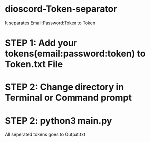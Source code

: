 # dioscord-Token-separator
It separates Email:Password:Token to Token


# STEP 1: Add your tokens(email:password:token) to Token.txt File
# STEP 2: Change directory in Terminal or Command prompt
# STEP 2: python3 main.py

All seperated tokens goes to Output.txt
